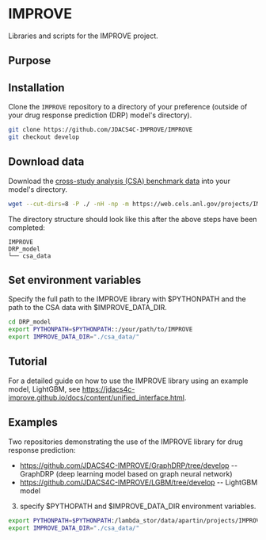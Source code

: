 # IMPROVE
Libraries and scripts for the IMPROVE project.

## Purpose

## Installation
Clone the `IMPROVE` repository to a directory of your preference (outside of your drug response prediction (DRP) model's directory).

```bash
git clone https://github.com/JDACS4C-IMPROVE/IMPROVE
git checkout develop
```

## Download data
Download the [cross-study analysis (CSA) benchmark data](https://web.cels.anl.gov/projects/IMPROVE_FTP/candle/public/improve/benchmarks/single_drug_drp/benchmark-data-pilot1/) into your model's directory.
```bash
wget --cut-dirs=8 -P ./ -nH -np -m https://web.cels.anl.gov/projects/IMPROVE_FTP/candle/public/improve/benchmarks/single_drug_drp/benchmark-data-pilot1/csa_data/
```

The directory structure should look like this after the above steps have been completed:

```
IMPROVE
DRP_model
└── csa_data
```

## Set environment variables

Specify the full path to the IMPROVE library with $PYTHONPATH and the path to the CSA data with $IMPROVE_DATA_DIR.
```bash
cd DRP_model
export PYTHONPATH=$PYTHONPATH::/your/path/to/IMPROVE
export IMPROVE_DATA_DIR="./csa_data/"
```

## Tutorial
For a detailed guide on how to use the IMPROVE library using an example model, LightGBM, see https://jdacs4c-improve.github.io/docs/content/unified_interface.html.

## Examples
Two repositories demonstrating the use of the IMPROVE library for drug response prediction:
* https://github.com/JDACS4C-IMPROVE/GraphDRP/tree/develop -- GraphDRP (deep learning model based on graph neural network)
* https://github.com/JDACS4C-IMPROVE/LGBM/tree/develop -- LightGBM model





3. specify $PYTHOPATH and $IMPROVE_DATA_DIR environment variables.
```bash
export PYTHONPATH=$PYTHONPATH:/lambda_stor/data/apartin/projects/IMPROVE/pan-models/IMPROVE
export IMPROVE_DATA_DIR="./csa_data/"
```
